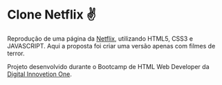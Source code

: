 # Clone Netflix :v: #

Reprodução de uma página da [Netflix](https://www.netflix.com/), utilizando HTML5, CSS3 e JAVASCRIPT. Aqui a proposta foi criar uma versão apenas com filmes de terror.

Projeto desenvolvido durante o Bootcamp de HTML Web Developer da [Digital Innovetion One](https://web.digitalinnovation.one/).
